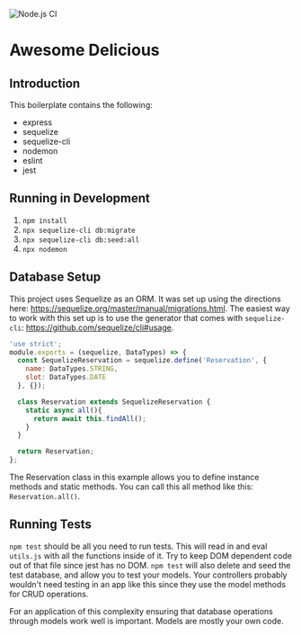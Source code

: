 ![Node.js CI](https://github.com/JorgeAcostaDLP/simple-node-boilerplate/workflows/Node.js%20CI/badge.svg)
# Awesome Delicious

## Introduction

This boilerplate contains the following:

- express
- sequelize
- sequelize-cli
- nodemon
- eslint
- jest

## Running in Development

1. `npm install`
2. `npx sequelize-cli db:migrate`
3. `npx sequelize-cli db:seed:all`
4. `npx nodemon`

## Database Setup

This project uses Sequelize as an ORM. It was set up using the directions here: <https://sequelize.org/master/manual/migrations.html>. The easiest way to work with this set up is to use the generator that comes with `sequelize-cli`: <https://github.com/sequelize/cli#usage>.

```javascript
'use strict';
module.exports = (sequelize, DataTypes) => {
  const SequelizeReservation = sequelize.define('Reservation', {
    name: DataTypes.STRING,
    slot: DataTypes.DATE
  }, {});

  class Reservation extends SequelizeReservation {
    static async all(){
      return await this.findAll();
    }
  }

  return Reservation;
};
```

The Reservation class in this example allows you to define instance methods and static methods. You can call this all method like this: `Reservation.all()`.

## Running Tests

`npm test` should be all you need to run tests. This will read in and eval `utils.js` with all the functions inside of it. Try to keep DOM dependent code out of that file since jest has no DOM. `npm test` will also delete and seed the test database, and allow you to test your models. Your controllers probably wouldn't need testing in an app like this since they use the model methods for CRUD operations.

For an application of this complexity ensuring that database operations through models work well is important. Models are mostly your own code.

